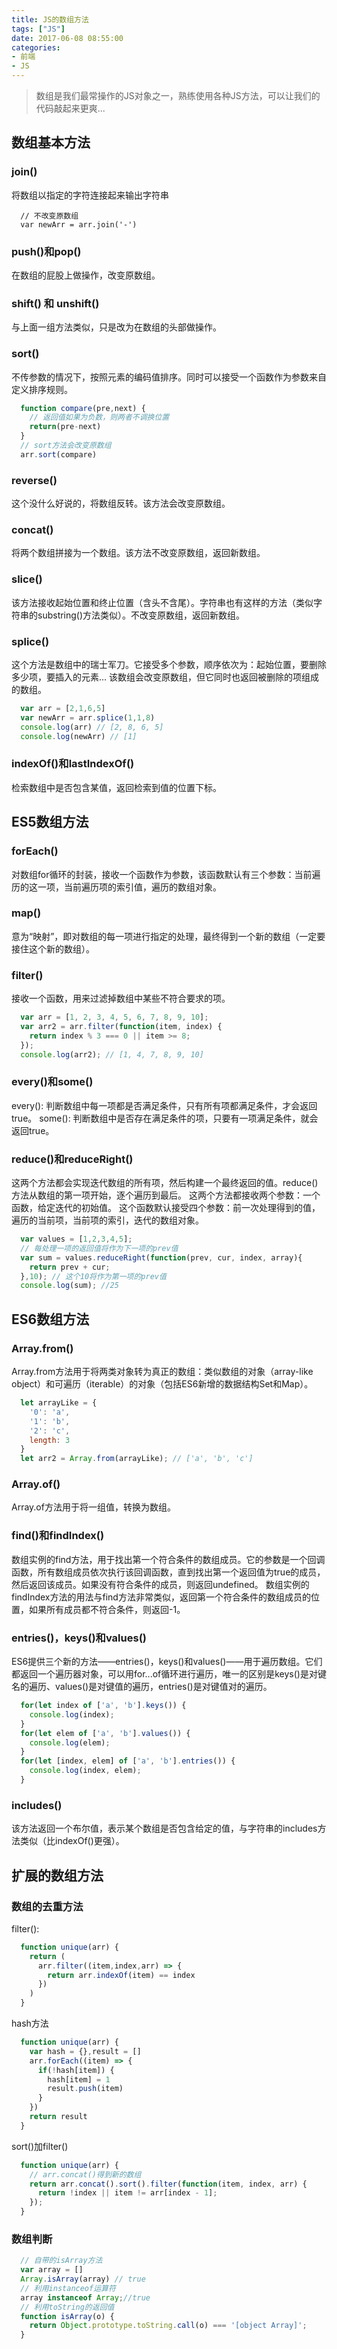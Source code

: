 ```yaml
---
title: JS的数组方法
tags: ["JS"]
date: 2017-06-08 08:55:00
categories:
- 前端
- JS
---
```

> 数组是我们最常操作的JS对象之一，熟练使用各种JS方法，可以让我们的代码敲起来更爽...

<!-- more -->
## 数组基本方法
### join()
将数组以指定的字符连接起来输出字符串
```JS
  // 不改变原数组
  var newArr = arr.join('-')
```
### push()和pop()
在数组的屁股上做操作，改变原数组。
### shift() 和 unshift()
与上面一组方法类似，只是改为在数组的头部做操作。
### sort()
不传参数的情况下，按照元素的编码值排序。同时可以接受一个函数作为参数来自定义排序规则。
```js
  function compare(pre,next) {
    // 返回值如果为负数，则两者不调换位置
    return(pre-next)
  }
  // sort方法会改变原数组
  arr.sort(compare)
```
### reverse()
这个没什么好说的，将数组反转。该方法会改变原数组。
### concat()
将两个数组拼接为一个数组。该方法不改变原数组，返回新数组。
### slice()
该方法接收起始位置和终止位置（含头不含尾）。字符串也有这样的方法（类似字符串的substring()方法类似）。不改变原数组，返回新数组。
### splice()
这个方法是数组中的瑞士军刀。它接受多个参数，顺序依次为：起始位置，要删除多少项，要插入的元素...
该数组会改变原数组，但它同时也返回被删除的项组成的数组。
```js
  var arr = [2,1,6,5]
  var newArr = arr.splice(1,1,8)
  console.log(arr) // [2, 8, 6, 5]
  console.log(newArr) // [1]
```
### indexOf()和lastIndexOf()
检索数组中是否包含某值，返回检索到值的位置下标。
## ES5数组方法
### forEach()
对数组for循环的封装，接收一个函数作为参数，该函数默认有三个参数：当前遍历的这一项，当前遍历项的索引值，遍历的数组对象。
### map()
意为“映射”，即对数组的每一项进行指定的处理，最终得到一个新的数组（一定要接住这个新的数组）。
### filter()
接收一个函数，用来过滤掉数组中某些不符合要求的项。
```js
  var arr = [1, 2, 3, 4, 5, 6, 7, 8, 9, 10];
  var arr2 = arr.filter(function(item, index) {
    return index % 3 === 0 || item >= 8;
  });
  console.log(arr2); // [1, 4, 7, 8, 9, 10]
```
### every()和some()
every(): 判断数组中每一项都是否满足条件，只有所有项都满足条件，才会返回true。
some(): 判断数组中是否存在满足条件的项，只要有一项满足条件，就会返回true。
### reduce()和reduceRight()
这两个方法都会实现迭代数组的所有项，然后构建一个最终返回的值。reduce()方法从数组的第一项开始，逐个遍历到最后。
这两个方法都接收两个参数：一个函数，给定迭代的初始值。
这个函数默认接受四个参数：前一次处理得到的值，遍历的当前项，当前项的索引，迭代的数组对象。
```js
  var values = [1,2,3,4,5];
  // 每处理一项的返回值将作为下一项的prev值
  var sum = values.reduceRight(function(prev, cur, index, array){
    return prev + cur;
  },10); // 这个10将作为第一项的prev值
  console.log(sum); //25
```
## ES6数组方法
### Array.from()
Array.from方法用于将两类对象转为真正的数组：类似数组的对象（array-like object）和可遍历（iterable）的对象（包括ES6新增的数据结构Set和Map）。
```js
  let arrayLike = {
    '0': 'a',
    '1': 'b',
    '2': 'c',
    length: 3
  }
  let arr2 = Array.from(arrayLike); // ['a', 'b', 'c']
```
### Array.of()
Array.of方法用于将一组值，转换为数组。
### find()和findIndex()
数组实例的find方法，用于找出第一个符合条件的数组成员。它的参数是一个回调函数，所有数组成员依次执行该回调函数，直到找出第一个返回值为true的成员，然后返回该成员。如果没有符合条件的成员，则返回undefined。
数组实例的findIndex方法的用法与find方法非常类似，返回第一个符合条件的数组成员的位置，如果所有成员都不符合条件，则返回-1。
### entries()，keys()和values()
ES6提供三个新的方法——entries()，keys()和values()——用于遍历数组。它们都返回一个遍历器对象，可以用for...of循环进行遍历，唯一的区别是keys()是对键名的遍历、values()是对键值的遍历，entries()是对键值对的遍历。
```js
  for(let index of ['a', 'b'].keys()) {
    console.log(index);
  }
  for(let elem of ['a', 'b'].values()) {
    console.log(elem);
  }
  for(let [index, elem] of ['a', 'b'].entries()) {
    console.log(index, elem);
  }
```
### includes()
该方法返回一个布尔值，表示某个数组是否包含给定的值，与字符串的includes方法类似（比indexOf()更强）。
## 扩展的数组方法
### 数组的去重方法
filter():
```js
  function unique(arr) {
    return (
      arr.filter((item,index,arr) => {
        return arr.indexOf(item) == index
      })
    )
  }
```
hash方法
```js
  function unique(arr) {
    var hash = {},result = []
    arr.forEach((item) => {
      if(!hash[item]) {
        hash[item] = 1
        result.push(item)
      }
    })
    return result
  }
```
sort()加filter()
```js
  function unique(arr) {
    // arr.concat()得到新的数组
    return arr.concat().sort().filter(function(item, index, arr) {
      return !index || item != arr[index - 1];
    });
  }
```
### 数组判断
```js
  // 自带的isArray方法
  var array = []
  Array.isArray(array) // true
  // 利用instanceof运算符
  array instanceof Array;//true
  // 利用toString的返回值
  function isArray(o) {
    return Object.prototype.toString.call(o) === '[object Array]';
  }
```
